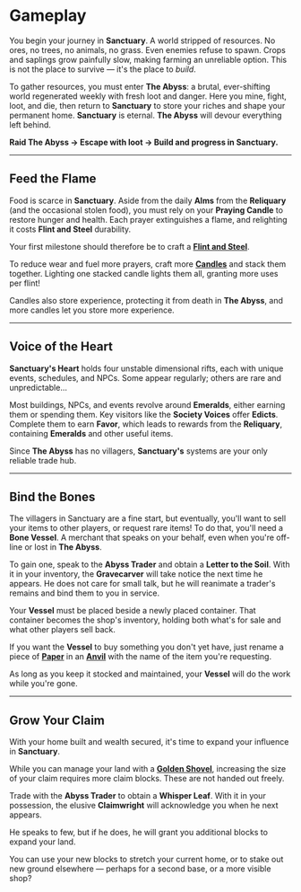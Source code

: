 # Gameplay

You begin your journey in **Sanctuary**.
A world stripped of resources. No ores, no trees, no animals, no grass. Even enemies refuse to spawn.
Crops and saplings grow painfully slow, making farming an unreliable option.
This is not the place to survive — it's the place to *build*.

To gather resources, you must enter **The Abyss**: a brutal, ever-shifting world regenerated weekly with fresh loot and danger.
Here you mine, fight, loot, and die, then return to **Sanctuary** to store your riches and shape your permanent home.
**Sanctuary** is eternal. **The Abyss** will devour everything left behind.

**Raid The Abyss → Escape with loot → Build and progress in Sanctuary.**

---

## Feed the Flame

Food is scarce in **Sanctuary**.
Aside from the daily **Alms** from the **Reliquary** (and the occasional stolen food), you must rely on your **Praying Candle** to restore hunger and health.
Each prayer extinguishes a flame, and relighting it costs **Flint and Steel** durability.

Your first milestone should therefore be to craft a [**Flint and Steel**](https://minecraft.wiki/w/Flint_and_Steel).

To reduce wear and fuel more prayers, craft more [**Candles**](https://minecraft.wiki/w/Candle) and stack them together.
Lighting one stacked candle lights them all, granting more uses per flint!

Candles also store experience, protecting it from death in **The Abyss**, and more candles let you store more experience.

---

## Voice of the Heart

**Sanctuary's Heart** holds four unstable dimensional rifts, each with unique events, schedules, and NPCs.
Some appear regularly; others are rare and unpredictable...

Most buildings, NPCs, and events revolve around **Emeralds**, either earning them or spending them.
Key visitors like the **Society Voices** offer **Edicts**. Complete them to earn **Favor**, which leads to rewards from the **Reliquary**, containing **Emeralds** and other useful items.

Since **The Abyss** has no villagers, **Sanctuary's** systems are your only reliable trade hub.

---

## Bind the Bones

The villagers in Sanctuary are a fine start, but eventually, you'll want to sell your items to other players, or request rare items!
To do that, you'll need a **Bone Vessel**. A merchant that speaks on your behalf, even when you're off-line or lost in **The Abyss**.

To gain one, speak to the **Abyss Trader** and obtain a **Letter to the Soil**.
With it in your inventory, the **Gravecarver** will take notice the next time he appears.
He does not care for small talk, but he will reanimate a trader's remains and bind them to you in service.

Your **Vessel** must be placed beside a newly placed container. That container becomes the shop's inventory, holding both what's for sale and what other players sell back.

If you want the **Vessel** to buy something you don't yet have, just rename a piece of [**Paper**](https://minecraft.wiki/w/Paper) in an [**Anvil**](https://minecraft.wiki/w/Anvil) with the name of the item you're requesting.

As long as you keep it stocked and maintained, your **Vessel** will do the work while you're gone.

---

## Grow Your Claim

With your home built and wealth secured, it's time to expand your influence in **Sanctuary**.

While you can manage your land with a [**Golden Shovel**](https://minecraft.wiki/w/Golden_Shovel), increasing the size of your claim requires more claim blocks.
These are not handed out freely.

Trade with the **Abyss Trader** to obtain a **Whisper Leaf**.
With it in your possession, the elusive **Claimwright** will acknowledge you when he next appears.

He speaks to few, but if he does, he will grant you additional blocks to expand your land.

You can use your new blocks to stretch your current home, or to stake out new ground elsewhere — perhaps for a second base, or a more visible shop?
